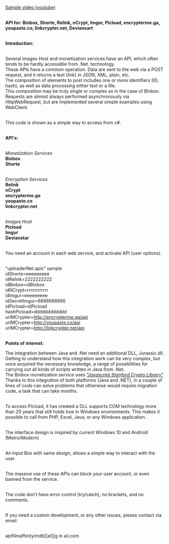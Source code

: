 ﻿<head><meta http-equiv=Content-Type content="text/html; charset=unicode"></head>
<body>

<a href="https://www.youtube.com/watch?v=_Uml1No52lE">Sample video (youtube)</a></br></br>

<b>API for: Binbox, Shorte, Relink, nCrypt, Imgur, Picload, encrypterme.ga, youpaste.co, linkcrypter.net, Deviansart</b></br></br>

<b>Introduction:</b></br></br>

Several images Host and monetization services have an API, which often tends to be hardly accessible from .Net. technology.</br>
These APIs have a common operation. Data are sent to the web via a POST request, and it returns a text (link) in JSON, XML, plain, etc.</br>
The composition of elements to post includes one or more identifiers (ID, hash), as well as data processing either text or a file.</br>
This composition may be truly single or complex as in the case of Binbox.</br>
Requests are almost always performed asynchronously via HttpWebRequest, but are implemented several simple examples using WebClient.</br></br>

This code is shown as a simple way to access from c#.<br></br>

<b>API's:</b></br></br>

<i>Monetization Services</i></br>
<b>Binbox</br>
Shorte</b></br></br>

<i>Encryption Services</i></br>
<b>Relink</br>
nCrypt</br>
encrypterme.ga</br>
youpaste.co</br>
linkcrypter.net</b></br></br>

<i>Images Host</i></br>
<b>Picload</br>
Imgur</br>
Devianstar</b></br></br>

You need an account in each web service, and activate API (user options).</br></br>

"uploaderNet.apis" sample</br>
idShorte=eeeeeeeee</br>
idRelink=2222222222</br>
idBinbox=idBinbox</br>
idNCrypt=rrrrrrrrrrrr</br>
idImgur=eeeeeeeee</br>
idSecretImgur=6666666666</br>
idPicload=idPicload</br>
hashPicload=dddddddddddd</br>
urlMCrypter=http://encrypterme.ga/api</br>
urlMCrypter=http://youpaste.co/api</br>
urlMCrypter=http://linkcrypter.net/api</br></br>

<b>Points of interest:</b></br>

The integration between Java and .Net need an additional DLL, Jurassic.dll. Getting to understand how this integration work can be very complex, but once acquired the necessary knowledge, a range of possibilities for carrying out all kinds of scripts written in Java from .Net.</br>
The Binbox monetization service uses <a href="https://bitwiseshiftleft.github.io/sjcl/demo/"><i>"Javascript Stanford Crypto Library"</i></a></br>
Thanks to this integration of both platforms (Java and .NET), in a couple of lines of code can solve problems that otherwise would require migration code, a task that can take months.</br></br>

To access Picload, it has created a DLL supports COM technology more than 20 years that still holds true in Windows environments. This makes it possible to call from PHP, Excel, Java, or any Windows application.</br></br>

The interface design is inspired by current Windows 10 and Android (Metro/Modern)</br></br>

An Input Box with same design, allows a simple way to interact with the user.</br></br>

The massive use of these APIs can block your user account, or even banned from the service.</br></br>

The code don't have error control (try/catch), no brackets, and no comments.</br></br>

If you need a custom development, or any other issues, please contact via email.</br></br>

apifilmaffinityimdb[[at]]g m ail.com

</body></html>
